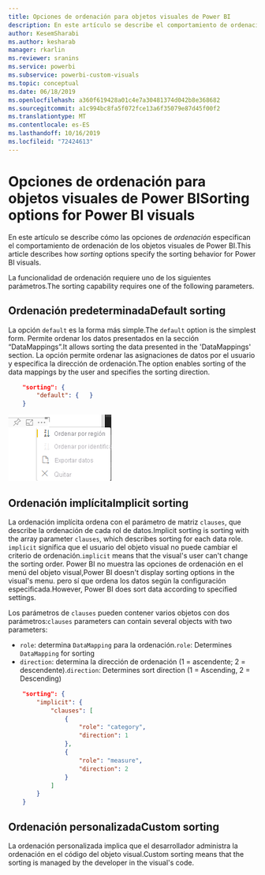 ```yaml
---
title: Opciones de ordenación para objetos visuales de Power BI
description: En este artículo se describe el comportamiento de ordenación predeterminado de los objetos visuales de Power BI.
author: KesemSharabi
ms.author: kesharab
manager: rkarlin
ms.reviewer: sranins
ms.service: powerbi
ms.subservice: powerbi-custom-visuals
ms.topic: conceptual
ms.date: 06/18/2019
ms.openlocfilehash: a360f619428a01c4e7a30481374d042b8e368682
ms.sourcegitcommit: a1c994bc8fa5f072fce13a6f35079e87d45f00f2
ms.translationtype: MT
ms.contentlocale: es-ES
ms.lasthandoff: 10/16/2019
ms.locfileid: "72424613"
---
```

# <a name="sorting-options-for-power-bi-visuals"></a><span data-ttu-id="82af3-103">Opciones de ordenación para objetos visuales de Power BI</span><span class="sxs-lookup"><span data-stu-id="82af3-103">Sorting options for Power BI visuals</span></span>

<span data-ttu-id="82af3-104">En este artículo se describe cómo las opciones de *ordenación* especifican el comportamiento de ordenación de los objetos visuales de Power BI.</span><span class="sxs-lookup"><span data-stu-id="82af3-104">This article describes how *sorting* options specify the sorting behavior for Power BI visuals.</span></span> 

<span data-ttu-id="82af3-105">La funcionalidad de ordenación requiere uno de los siguientes parámetros.</span><span class="sxs-lookup"><span data-stu-id="82af3-105">The sorting capability requires one of the following parameters.</span></span>

## <a name="default-sorting"></a><span data-ttu-id="82af3-106">Ordenación predeterminada</span><span class="sxs-lookup"><span data-stu-id="82af3-106">Default sorting</span></span>

<span data-ttu-id="82af3-107">La opción `default` es la forma más simple.</span><span class="sxs-lookup"><span data-stu-id="82af3-107">The `default` option is the simplest form.</span></span> <span data-ttu-id="82af3-108">Permite ordenar los datos presentados en la sección “DataMappings”.</span><span class="sxs-lookup"><span data-stu-id="82af3-108">It allows sorting the data presented in the 'DataMappings' section.</span></span> <span data-ttu-id="82af3-109">La opción permite ordenar las asignaciones de datos por el usuario y especifica la dirección de ordenación.</span><span class="sxs-lookup"><span data-stu-id="82af3-109">The option enables sorting of the data mappings by the user and specifies the sorting direction.</span></span>

```json
    "sorting": {
        "default": {   }
    }
```

![Opciones de ordenación en el menú contextual](./media/sorting.png)

## <a name="implicit-sorting"></a><span data-ttu-id="82af3-111">Ordenación implícita</span><span class="sxs-lookup"><span data-stu-id="82af3-111">Implicit sorting</span></span>

<span data-ttu-id="82af3-112">La ordenación implícita ordena con el parámetro de matriz `clauses`, que describe la ordenación de cada rol de datos.</span><span class="sxs-lookup"><span data-stu-id="82af3-112">Implicit sorting is sorting with the array parameter `clauses`, which describes sorting for each data role.</span></span> <span data-ttu-id="82af3-113">`implicit` significa que el usuario del objeto visual no puede cambiar el criterio de ordenación.</span><span class="sxs-lookup"><span data-stu-id="82af3-113">`implicit` means that the visual's user can't change the sorting order.</span></span> <span data-ttu-id="82af3-114">Power BI no muestra las opciones de ordenación en el menú del objeto visual,</span><span class="sxs-lookup"><span data-stu-id="82af3-114">Power BI doesn't display sorting options in the visual's menu.</span></span> <span data-ttu-id="82af3-115">pero sí que ordena los datos según la configuración especificada.</span><span class="sxs-lookup"><span data-stu-id="82af3-115">However, Power BI does sort data according to specified settings.</span></span>

<span data-ttu-id="82af3-116">Los parámetros de `clauses` pueden contener varios objetos con dos parámetros:</span><span class="sxs-lookup"><span data-stu-id="82af3-116">`clauses` parameters can contain several objects with two parameters:</span></span>

- <span data-ttu-id="82af3-117">`role`: determina `DataMapping` para la ordenación.</span><span class="sxs-lookup"><span data-stu-id="82af3-117">`role`: Determines `DataMapping` for sorting</span></span>
- <span data-ttu-id="82af3-118">`direction`: determina la dirección de ordenación (1 = ascendente; 2 = descendente).</span><span class="sxs-lookup"><span data-stu-id="82af3-118">`direction`: Determines sort direction (1 = Ascending, 2 = Descending)</span></span>

```json
    "sorting": {
        "implicit": {
            "clauses": [
                {
                    "role": "category",
                    "direction": 1
                },
                {
                    "role": "measure",
                    "direction": 2
                }
            ]
        }
    }
```

## <a name="custom-sorting"></a><span data-ttu-id="82af3-119">Ordenación personalizada</span><span class="sxs-lookup"><span data-stu-id="82af3-119">Custom sorting</span></span>

<span data-ttu-id="82af3-120">La ordenación personalizada implica que el desarrollador administra la ordenación en el código del objeto visual.</span><span class="sxs-lookup"><span data-stu-id="82af3-120">Custom sorting means that the sorting is managed by the developer in the visual's code.</span></span>

